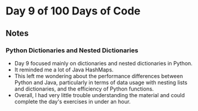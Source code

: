 # Day 9 of 100 Days of Code

## Notes

### Python Dictionaries and Nested Dictionaries

- Day 9 focused mainly on dictionaries and nested dictionaries in Python.
- It reminded me a lot of Java HashMaps.
- This left me wondering about the performance differences between Python and Java, particularly in terms of data usage with nesting lists and dictionaries, and the efficiency of Python functions.
- Overall, I had very little trouble understanding the material and could complete the day's exercises in under an hour.
